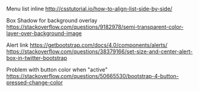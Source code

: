 Menu list inline
http://csstutorial.io/how-to-align-list-side-by-side/

Box Shadow for background overlay
https://stackoverflow.com/questions/9182978/semi-transparent-color-layer-over-background-image

Alert link
https://getbootstrap.com/docs/4.0/components/alerts/
https://stackoverflow.com/questions/38379166/set-size-and-center-alert-box-in-twitter-bootstrap

Problem with button color when "active"
https://stackoverflow.com/questions/50665530/bootstrap-4-button-pressed-change-color